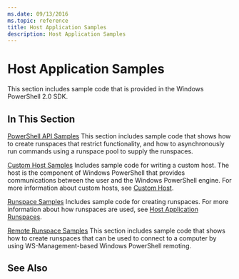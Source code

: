 ```yaml
---
ms.date: 09/13/2016
ms.topic: reference
title: Host Application Samples
description: Host Application Samples
---
```

# Host Application Samples

This section includes sample code that is provided in the Windows PowerShell 2.0 SDK.

## In This Section

 [PowerShell API Samples](./windows-powershell-api-samples.md) This section includes sample code
 that shows how to create runspaces that restrict functionality, and how to asynchronously run
 commands using a runspace pool to supply the runspaces.

 [Custom Host Samples](./custom-host-samples.md) Includes sample code for writing a custom host. The
 host is the component of Windows PowerShell that provides communications between the user and the
 Windows PowerShell engine. For more information about custom hosts, see
 [Custom Host](./writing-a-windows-powershell-host-application.md).

 [Runspace Samples](./runspace-samples.md) Includes sample code for creating runspaces. For more
 information about how runspaces are used, see
 [Host Application Runspaces](creating-runspaces.md).

 [Remote Runspace Samples](./remote-runspace-samples.md) This section includes sample code that
 shows how to create runspaces that can be used to connect to a computer by using
 WS-Management-based Windows PowerShell remoting.

## See Also

